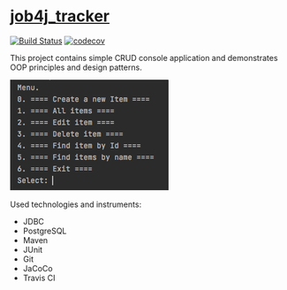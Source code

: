# [job4j_tracker](https://github.com/s-manannikov/job4j_tracker/tree/master/src/main/java/ru/job4j/tracker)

[![Build Status](https://travis-ci.org/s-manannikov/job4j_tracker.svg?branch=master)](https://travis-ci.org/s-manannikov/job4j_tracker)
[![codecov](https://codecov.io/gh/s-manannikov/job4j_tracker/branch/master/graph/badge.svg?token=A5FI76J1L4)](https://codecov.io/gh/s-manannikov/job4j_tracker)

This project contains simple CRUD console application and demonstrates OOP principles and design patterns.

![](https://github.com/s-manannikov/job4j_tracker/blob/master/img/tracker.png)

Used technologies and instruments:
- JDBC
- PostgreSQL
- Maven
- JUnit
- Git
- JaCoCo
- Travis CI